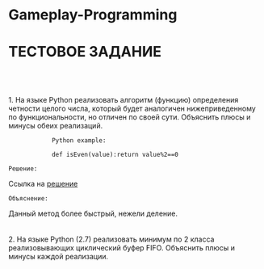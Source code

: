 # Gameplay-Programming
<h1>ТЕСТОВОЕ ЗАДАНИЕ</h1>
<br>
<br>
<br>
1. На языке Python реализовать алгоритм (функцию) определения четности целого числа, который будет аналогичен нижеприведенному по функциональности, но отличен по своей сути. Объяснить плюсы и минусы обеих реализаций.

                Python example:

                def isEven(value):return value%2==0
```shell
Решение:
```
Ссылка на <a href="https://github.com/tsyganno/Gameplay-Programming/blob/master/even_odd_number.py">решение</a>
```shell
Объяснение:
```
Данный метод более быстрый, нежели деление. 
<br>
<br>
<br>
2. На языке Python (2.7) реализовать минимум по 2 класса реализовывающих циклический буфер FIFO. Объяснить плюсы и минусы каждой реализации.




